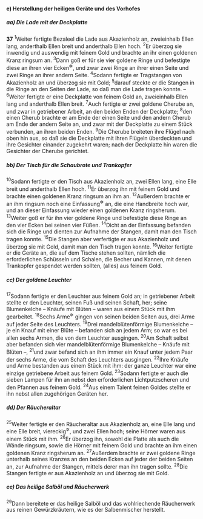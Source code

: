 #### e) Herstellung der heiligen Geräte und des Vorhofes

##### aa) Die Lade mit der Deckplatte

__37__
<sup>1</sup>Weiter fertigte Bezaleel die Lade aus Akazienholz an, zweieinhalb Ellen lang, anderthalb Ellen breit und anderthalb Ellen hoch.
<sup>2</sup>Er überzog sie inwendig und auswendig mit feinem Gold und brachte an ihr einen goldenen Kranz ringsum an.
<sup>3</sup>Dann goß er für sie vier goldene Ringe und befestigte diese an ihren vier Ecken<sup title="oder: Füßen">&#x2732;</sup>, und zwar zwei Ringe an ihrer einen Seite und zwei Ringe an ihrer andern Seite.
<sup>4</sup>Sodann fertigte er Tragstangen von Akazienholz an und überzog sie mit Gold;
<sup>5</sup>darauf steckte er die Stangen in die Ringe an den Seiten der Lade, so daß man die Lade tragen konnte. –
<sup>6</sup>Weiter fertigte er eine Deckplatte von feinem Gold an, zweieinhalb Ellen lang und anderthalb Ellen breit.
<sup>7</sup>Auch fertigte er zwei goldene Cherube an, und zwar in getriebener Arbeit, an den beiden Enden der Deckplatte;
<sup>8</sup>den einen Cherub brachte er am Ende der einen Seite und den andern Cherub am Ende der andern Seite an, und zwar mit der Deckplatte zu einem Stück verbunden, an ihren beiden Enden.
<sup>9</sup>Die Cherube breiteten ihre Flügel nach oben hin aus, so daß sie die Deckplatte mit ihren Flügeln überdeckten und ihre Gesichter einander zugekehrt waren; nach der Deckplatte hin waren die Gesichter der Cherube gerichtet.

##### bb) Der Tisch für die Schaubrote und Trankopfer

<sup>10</sup>Sodann fertigte er den Tisch aus Akazienholz an, zwei Ellen lang, eine Elle breit und anderthalb Ellen hoch.
<sup>11</sup>Er überzog ihn mit feinem Gold und brachte einen goldenen Kranz ringsum an ihm an.
<sup>12</sup>Außerdem brachte er an ihm ringsum noch eine Einfassung<sup title="oder: Leiste">&#x2732;</sup> an, die eine Handbreite hoch war, und an dieser Einfassung wieder einen goldenen Kranz ringsherum.
<sup>13</sup>Weiter goß er für ihn vier goldene Ringe und befestigte diese Ringe an den vier Ecken bei seinen vier Füßen.
<sup>14</sup>Dicht an der Einfassung befanden sich die Ringe und dienten zur Aufnahme der Stangen, damit man den Tisch tragen konnte.
<sup>15</sup>Die Stangen aber verfertigte er aus Akazienholz und überzog sie mit Gold, damit man den Tisch tragen konnte.
<sup>16</sup>Weiter fertigte er die Geräte an, die auf dem Tische stehen sollten, nämlich die erforderlichen Schüsseln und Schalen, die Becher und Kannen, mit denen Trankopfer gespendet werden sollten, (alles) aus feinem Gold.

##### cc) Der goldene Leuchter

<sup>17</sup>Sodann fertigte er den Leuchter aus feinem Gold an; in getriebener Arbeit stellte er den Leuchter, seinen Fuß und seinen Schaft, her; seine Blumenkelche – Knäufe mit Blüten – waren aus einem Stück mit ihm gearbeitet.
<sup>18</sup>Sechs Arme<sup title="oder: Röhren">&#x2732;</sup> gingen von seinen beiden Seiten aus, drei Arme auf jeder Seite des Leuchters.
<sup>19</sup>Drei mandelblütenförmige Blumenkelche – je ein Knauf mit einer Blüte – befanden sich an jedem Arm; so war es bei allen sechs Armen, die von dem Leuchter ausgingen.
<sup>20</sup>Am Schaft selbst aber befanden sich vier mandelblütenförmige Blumenkelche – Knäufe mit Blüten –,
<sup>21</sup>und zwar befand sich an ihm immer ein Knauf unter jedem Paar der sechs Arme, die vom Schaft des Leuchters ausgingen.
<sup>22</sup>Ihre Knäufe und Arme bestanden aus einem Stück mit ihm: der ganze Leuchter war eine einzige getriebene Arbeit aus feinem Gold.
<sup>23</sup>Sodann fertigte er auch die sieben Lampen für ihn an nebst den erforderlichen Lichtputzscheren und den Pfannen aus feinem Gold.
<sup>24</sup>Aus einem Talent feinen Goldes stellte er ihn nebst allen zugehörigen Geräten her.

##### dd) Der Räucheraltar

<sup>25</sup>Weiter fertigte er den Räucheraltar aus Akazienholz an, eine Elle lang und eine Elle breit, viereckig<sup title="= quadratförmig">&#x2732;</sup>, und zwei Ellen hoch; seine Hörner waren aus einem Stück mit ihm.
<sup>26</sup>Er überzog ihn, sowohl die Platte als auch die Wände ringsum, sowie die Hörner mit feinem Gold und brachte an ihm einen goldenen Kranz ringsherum an.
<sup>27</sup>Außerdem brachte er zwei goldene Ringe unterhalb seines Kranzes an den beiden Ecken auf jeder der beiden Seiten an, zur Aufnahme der Stangen, mittels derer man ihn tragen sollte.
<sup>28</sup>Die Stangen fertigte er aus Akazienholz an und überzog sie mit Gold.

##### ee) Das heilige Salböl und Räucherwerk

<sup>29</sup>Dann bereitete er das heilige Salböl und das wohlriechende Räucherwerk aus reinen Gewürzkräutern, wie es der Salbenmischer herstellt.